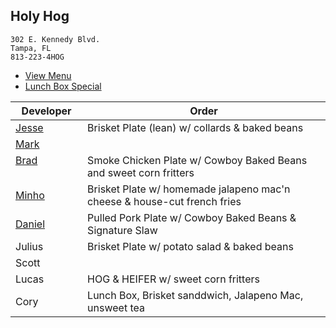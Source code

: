 
## Holy Hog

```
302 E. Kennedy Blvd.
Tampa, FL
813-223-4HOG
```

* [View Menu](https://www.holyhogbbq.com/menu/)
* [Lunch Box Special](http://www.holyhogbbq.com/bbq-lunch-box-special/)

Developer     | Order
--------------|---------------------
[Jesse](https://github.com/jessecurry)              | Brisket Plate (lean) w/ collards & baked beans
[Mark](http://github.com/mark-smithtb)              |                  | 
[Brad](https://github.com/bself)                    | Smoke Chicken Plate w/ Cowboy Baked Beans and sweet corn fritters
[Minho](https://github.com/minhochoi)               | Brisket Plate w/ homemade jalapeno mac'n cheese & house-cut french fries
[Daniel](https://github.come/dtartaglia)            | Pulled Pork Plate w/ Cowboy Baked Beans & Signature Slaw
Julius                                              | Brisket Plate w/ potato salad & baked beans
Scott                                               |  
Lucas                                               | HOG & HEIFER w/ sweet corn fritters
Cory                                                | Lunch Box, Brisket sanddwich, Jalapeno Mac, unsweet tea
